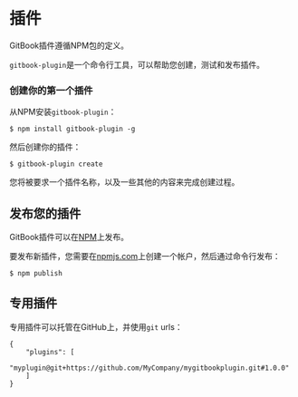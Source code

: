 # 插件

GitBook插件遵循NPM包的定义。

`gitbook-plugin`是一个命令行工具，可以帮助您创建，测试和发布插件。

### 创建你的第一个插件

从NPM安装`gitbook-plugin`：

```
$ npm install gitbook-plugin -g
```

然后创建你的插件：

```
$ gitbook-plugin create
```

您将被要求一个插件名称，以及一些其他的内容来完成创建过程。

## 发布您的插件

GitBook插件可以在[NPM](https://www.npmjs.com)上发布。

要发布新插件，您需要在[npmjs.com](https://www.npmjs.com)上创建一个帐户，然后通过命令行发布：

```
$ npm publish
```

## 专用插件

专用插件可以托管在GitHub上，并使用`git` urls：

```
{
    "plugins": [
        "myplugin@git+https://github.com/MyCompany/mygitbookplugin.git#1.0.0"
    ]
}
```
